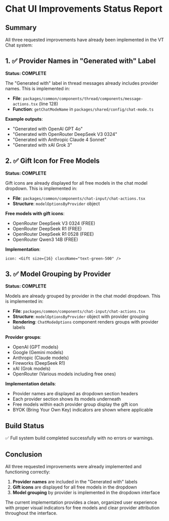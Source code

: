 # Chat UI Improvements Status Report

## Summary

All three requested improvements have already been implemented in the VT Chat system:

## 1. ✅ Provider Names in "Generated with" Label

**Status: COMPLETE**

The "Generated with" label in thread messages already includes provider names. This is implemented in:

- **File**: `packages/common/components/thread/components/message-actions.tsx` (line 128)
- **Function**: `getChatModeName` in `packages/shared/config/chat-mode.ts`

**Example outputs**:

- "Generated with OpenAI GPT 4o"
- "Generated with OpenRouter DeepSeek V3 0324"
- "Generated with Anthropic Claude 4 Sonnet"
- "Generated with xAI Grok 3"

## 2. ✅ Gift Icon for Free Models

**Status: COMPLETE**

Gift icons are already displayed for all free models in the chat model dropdown. This is implemented in:

- **File**: `packages/common/components/chat-input/chat-actions.tsx`
- **Structure**: `modelOptionsByProvider` object

**Free models with gift icons**:

- OpenRouter DeepSeek V3 0324 (FREE)
- OpenRouter DeepSeek R1 (FREE)
- OpenRouter DeepSeek R1 0528 (FREE)
- OpenRouter Qwen3 14B (FREE)

**Implementation**:

```tsx
icon: <Gift size={16} className="text-green-500" />
```

## 3. ✅ Model Grouping by Provider

**Status: COMPLETE**

Models are already grouped by provider in the chat model dropdown. This is implemented in:

- **File**: `packages/common/components/chat-input/chat-actions.tsx`
- **Structure**: `modelOptionsByProvider` object with provider grouping
- **Rendering**: `ChatModeOptions` component renders groups with provider labels

**Provider groups**:

- OpenAI (GPT models)
- Google (Gemini models)
- Anthropic (Claude models)
- Fireworks (DeepSeek R1)
- xAI (Grok models)
- OpenRouter (Various models including free ones)

**Implementation details**:

- Provider names are displayed as dropdown section headers
- Each provider section shows its models underneath
- Free models within each provider group display the gift icon
- BYOK (Bring Your Own Key) indicators are shown where applicable

## Build Status

✅ Full system build completed successfully with no errors or warnings.

## Conclusion

All three requested improvements were already implemented and functioning correctly:

1. **Provider names** are included in the "Generated with" labels
2. **Gift icons** are displayed for all free models in the dropdown
3. **Model grouping** by provider is implemented in the dropdown interface

The current implementation provides a clean, organized user experience with proper visual indicators for free models and clear provider attribution throughout the interface.
